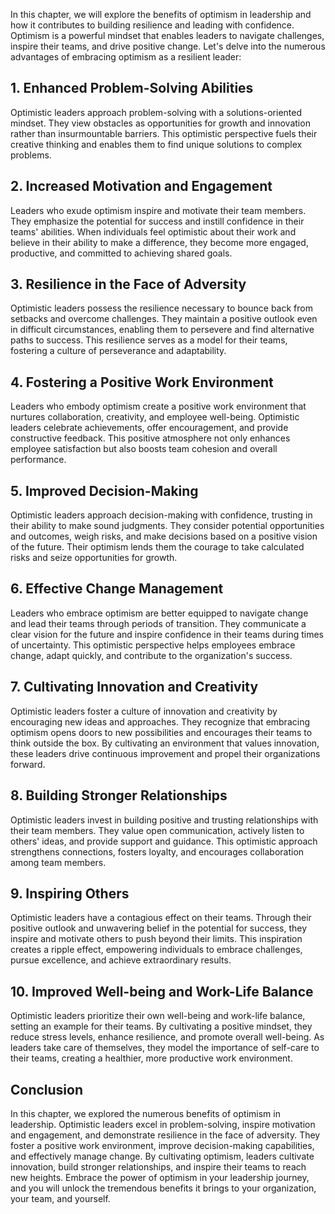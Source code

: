 
In this chapter, we will explore the benefits of optimism in leadership and how it contributes to building resilience and leading with confidence. Optimism is a powerful mindset that enables leaders to navigate challenges, inspire their teams, and drive positive change. Let's delve into the numerous advantages of embracing optimism as a resilient leader:

1\. Enhanced Problem-Solving Abilities
-------------------------------------

Optimistic leaders approach problem-solving with a solutions-oriented mindset. They view obstacles as opportunities for growth and innovation rather than insurmountable barriers. This optimistic perspective fuels their creative thinking and enables them to find unique solutions to complex problems.

2\. Increased Motivation and Engagement
--------------------------------------

Leaders who exude optimism inspire and motivate their team members. They emphasize the potential for success and instill confidence in their teams' abilities. When individuals feel optimistic about their work and believe in their ability to make a difference, they become more engaged, productive, and committed to achieving shared goals.

3\. Resilience in the Face of Adversity
--------------------------------------

Optimistic leaders possess the resilience necessary to bounce back from setbacks and overcome challenges. They maintain a positive outlook even in difficult circumstances, enabling them to persevere and find alternative paths to success. This resilience serves as a model for their teams, fostering a culture of perseverance and adaptability.

4\. Fostering a Positive Work Environment
----------------------------------------

Leaders who embody optimism create a positive work environment that nurtures collaboration, creativity, and employee well-being. Optimistic leaders celebrate achievements, offer encouragement, and provide constructive feedback. This positive atmosphere not only enhances employee satisfaction but also boosts team cohesion and overall performance.

5\. Improved Decision-Making
---------------------------

Optimistic leaders approach decision-making with confidence, trusting in their ability to make sound judgments. They consider potential opportunities and outcomes, weigh risks, and make decisions based on a positive vision of the future. Their optimism lends them the courage to take calculated risks and seize opportunities for growth.

6\. Effective Change Management
------------------------------

Leaders who embrace optimism are better equipped to navigate change and lead their teams through periods of transition. They communicate a clear vision for the future and inspire confidence in their teams during times of uncertainty. This optimistic perspective helps employees embrace change, adapt quickly, and contribute to the organization's success.

7\. Cultivating Innovation and Creativity
----------------------------------------

Optimistic leaders foster a culture of innovation and creativity by encouraging new ideas and approaches. They recognize that embracing optimism opens doors to new possibilities and encourages their teams to think outside the box. By cultivating an environment that values innovation, these leaders drive continuous improvement and propel their organizations forward.

8\. Building Stronger Relationships
----------------------------------

Optimistic leaders invest in building positive and trusting relationships with their team members. They value open communication, actively listen to others' ideas, and provide support and guidance. This optimistic approach strengthens connections, fosters loyalty, and encourages collaboration among team members.

9\. Inspiring Others
-------------------

Optimistic leaders have a contagious effect on their teams. Through their positive outlook and unwavering belief in the potential for success, they inspire and motivate others to push beyond their limits. This inspiration creates a ripple effect, empowering individuals to embrace challenges, pursue excellence, and achieve extraordinary results.

10\. Improved Well-being and Work-Life Balance
---------------------------------------------

Optimistic leaders prioritize their own well-being and work-life balance, setting an example for their teams. By cultivating a positive mindset, they reduce stress levels, enhance resilience, and promote overall well-being. As leaders take care of themselves, they model the importance of self-care to their teams, creating a healthier, more productive work environment.

Conclusion
----------

In this chapter, we explored the numerous benefits of optimism in leadership. Optimistic leaders excel in problem-solving, inspire motivation and engagement, and demonstrate resilience in the face of adversity. They foster a positive work environment, improve decision-making capabilities, and effectively manage change. By cultivating optimism, leaders cultivate innovation, build stronger relationships, and inspire their teams to reach new heights. Embrace the power of optimism in your leadership journey, and you will unlock the tremendous benefits it brings to your organization, your team, and yourself.
